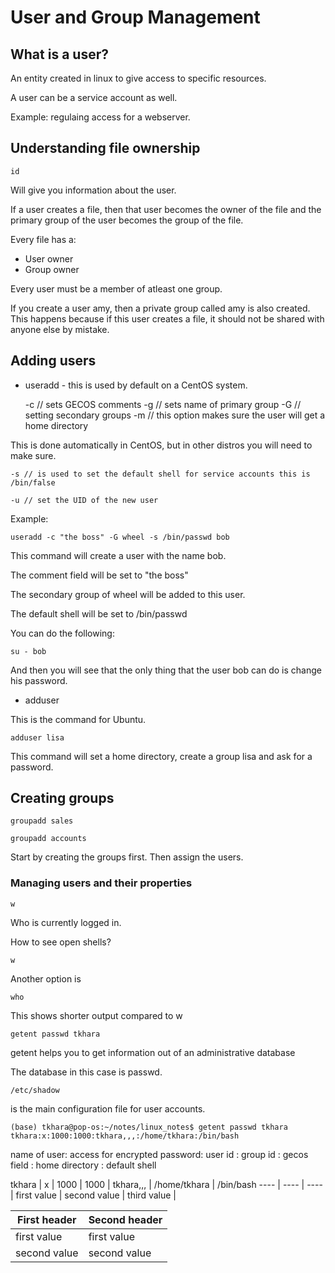 # User and Group Management

## What is a user?

An entity created in linux to give access to specific resources.

A user can be a service account as well.

Example: regulaing access for a webserver.

## Understanding file ownership

	id

Will give you information about the user.

If a user creates a file, then that user becomes the owner of the file and the primary group of the user becomes the group of the file.

Every file has a:

* User owner
* Group owner

Every user must be a member of atleast one group.

If you create a user amy, then a private group called amy is also created.
This happens because if this user creates a file, it should not be shared with anyone else
by mistake.

## Adding users

* useradd - this is used by default on a CentOS system.

	-c // sets GECOS comments
	-g // sets name of primary group
	-G // setting secondary groups
	-m // this option makes sure the user will get a home directory

This is done automatically in CentOS, but in other distros you will need to make sure.

	-s // is used to set the default shell for service accounts this is /bin/false

	-u // set the UID of the new user

Example:

	useradd -c "the boss" -G wheel -s /bin/passwd bob

This command will create a user with the name bob.

The comment field will be set to "the boss"

The secondary group of wheel will be added to this user.

The default shell will be set to /bin/passwd

You can do the following:

	su - bob

And then you will see that the only thing that the user bob can do is change his password.


* adduser

This is the command for Ubuntu.

	adduser lisa

This command will set a home directory, create a group lisa and ask for a password.

## Creating groups

	groupadd sales

	groupadd accounts

Start by creating the groups first. Then assign the users.

### Managing users and their properties

	w

Who is currently logged in.

How to see open shells?

	w

Another option is

	who

This shows shorter output compared to w

	getent passwd tkhara

getent helps you to get information out of an administrative database

The database in this case is passwd.

	/etc/shadow

is the main configuration file for user accounts.

	(base) tkhara@pop-os:~/notes/linux_notes$ getent passwd tkhara
	tkhara:x:1000:1000:tkhara,,,:/home/tkhara:/bin/bash

name of user: access for encrypted password: user id : group id : gecos field : home directory : default shell

tkhara | x | 1000 | 1000 | tkhara,,, | /home/tkhara | /bin/bash
----   | ---- | ---- | 
first value | second value | third value |


First header | Second header
------------ | -------------
first value | first value
second value | second value

